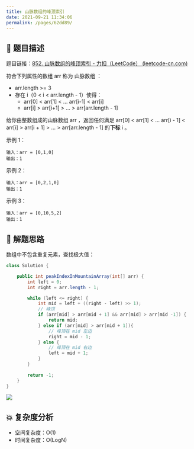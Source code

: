 ```yaml
---
title: 山脉数组的峰顶索引
date: 2021-09-21 11:34:06
permalink: /pages/62dd89/
---
```


## 📃 题目描述

题目链接：[852. 山脉数组的峰顶索引 - 力扣（LeetCode） (leetcode-cn.com)](https://leetcode-cn.com/problems/peak-index-in-a-mountain-array/)

符合下列属性的数组 arr 称为 山脉数组 ：

- arr.length >= 3
- 存在 i（0 < i < arr.length - 1）使得：
  - arr[0] < arr[1] < ... arr[i-1] < arr[i]
  - arr[i] > arr[i+1] > ... > arr[arr.length - 1]

给你由整数组成的山脉数组 arr ，返回任何满足 arr[0] < arr[1] < ... arr[i - 1] < arr[i] > arr[i + 1] > ... > arr[arr.length - 1] 的**下标** i 。

示例 1：

```
输入：arr = [0,1,0]
输出：1
```

示例 2：

```
输入：arr = [0,2,1,0]
输出：1
```

示例 3：

```
输入：arr = [0,10,5,2]
输出：1
```

## 🔔 解题思路

数组中不包含重复元素，查找极大值：


```java
class Solution {

    public int peakIndexInMountainArray(int[] arr) {
        int left = 0;
        int right = arr.length - 1;

        while (left <= right) {
            int mid = left + ((right - left) >> 1);
            // 峰顶
            if (arr[mid] > arr[mid + 1] && arr[mid] > arr[mid -1]) {
                return mid;
            } else if (arr[mid] > arr[mid + 1]){
                // 峰顶在 mid 左边
                right = mid - 1;
            } else {
                // 峰顶在 mid 右边
                left = mid + 1;
            }
        }
        
        return -1;
    }
}
```

![](https://cs-wiki.oss-cn-shanghai.aliyuncs.com/img/20210921114027.png)

## 💥 复杂度分析

- 空间复杂度：O(1)
- 时间复杂度：O(LogN)

